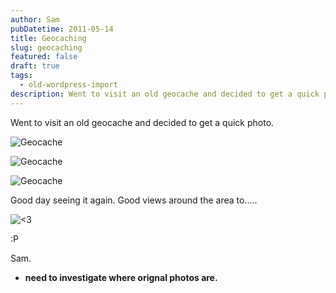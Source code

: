 ```yaml
---
author: Sam
pubDatetime: 2011-05-14
title: Geocaching
slug: geocaching
featured: false
draft: true
tags:
  - old-wordpress-import
description: Went to visit an old geocache and decided to get a quick photo
---
```

Went to visit an old geocache and decided to get a quick photo.

![Geocache](http://farm4.static.flickr.com/3326/5719334249_5878e9cea2_z.jpg)

![Geocache](http://farm3.static.flickr.com/2177/5719894232_708dd72918_z.jpg)

![Geocache](http://farm4.static.flickr.com/3368/5719893772_cfa4ef00fb_z.jpg)

Good day seeing it again. Good views around the area to.....

![<3](http://farm4.static.flickr.com/3044/5719893096_e61512ba15_z.jpg)

:P

Sam.

*   **need to investigate where orignal photos are.**